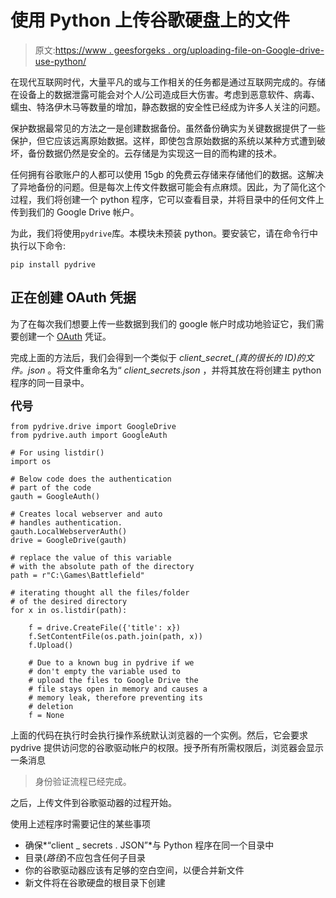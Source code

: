 # 使用 Python 上传谷歌硬盘上的文件

> 原文:[https://www . geesforgeks . org/uploading-file-on-Google-drive-use-python/](https://www.geeksforgeeks.org/uploading-files-on-google-drive-using-python/)

在现代互联网时代，大量平凡的或与工作相关的任务都是通过互联网完成的。存储在设备上的数据泄露可能会对个人/公司造成巨大伤害。考虑到恶意软件、病毒、蠕虫、特洛伊木马等数量的增加，静态数据的安全性已经成为许多人关注的问题。

保护数据最常见的方法之一是创建数据备份。虽然备份确实为关键数据提供了一些保护，但它应该远离原始数据。这样，即使包含原始数据的系统以某种方式遭到破坏，备份数据仍然是安全的。云存储是为实现这一目的而构建的技术。

任何拥有谷歌账户的人都可以使用 15gb 的免费云存储来存储他们的数据。这解决了异地备份的问题。但是每次上传文件数据可能会有点麻烦。因此，为了简化这个过程，我们将创建一个 python 程序，它可以查看目录，并将目录中的任何文件上传到我们的 Google Drive 帐户。

为此，我们将使用`pydrive`库。本模块未预装 python。要安装它，请在命令行中执行以下命令:

```
pip install pydrive

```

## 正在创建 OAuth 凭据

为了在每次我们想要上传一些数据到我们的 google 帐户时成功地验证它，我们需要创建一个 [OAuth](https://en.wikipedia.org/wiki/OAuth) 凭证。

完成上面的方法后，我们会得到一个类似于 *client_secret_(真的很长的 ID)的文件。json* 。将文件重命名为“ *client_secrets.json* ，并将其放在将创建主 python 程序的同一目录中。

**<font size="4">代号</font>**

```
from pydrive.drive import GoogleDrive
from pydrive.auth import GoogleAuth

# For using listdir()
import os

# Below code does the authentication
# part of the code
gauth = GoogleAuth()

# Creates local webserver and auto
# handles authentication.
gauth.LocalWebserverAuth()       
drive = GoogleDrive(gauth)

# replace the value of this variable
# with the absolute path of the directory
path = r"C:\Games\Battlefield"   

# iterating thought all the files/folder
# of the desired directory
for x in os.listdir(path):

    f = drive.CreateFile({'title': x})
    f.SetContentFile(os.path.join(path, x))
    f.Upload()

    # Due to a known bug in pydrive if we 
    # don't empty the variable used to
    # upload the files to Google Drive the
    # file stays open in memory and causes a
    # memory leak, therefore preventing its 
    # deletion
    f = None
```

上面的代码在执行时会执行操作系统默认浏览器的一个实例。然后，它会要求 pydrive 提供访问您的谷歌驱动帐户的权限。授予所有所需权限后，浏览器会显示一条消息

> 身份验证流程已经完成。

之后，上传文件到谷歌驱动器的过程开始。

使用上述程序时需要记住的某些事项

*   确保*“client _ secrets . JSON”*与 Python 程序在同一个目录中
*   目录(*路径*)不应包含任何子目录
*   你的谷歌驱动器应该有足够的空白空间，以便合并新文件
*   新文件将在谷歌硬盘的根目录下创建